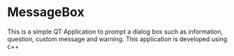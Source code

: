 # MessageBox
This is a simple QT Application to prompt a dialog box such as information, question, custom message and warning.
This application is developed using c++
